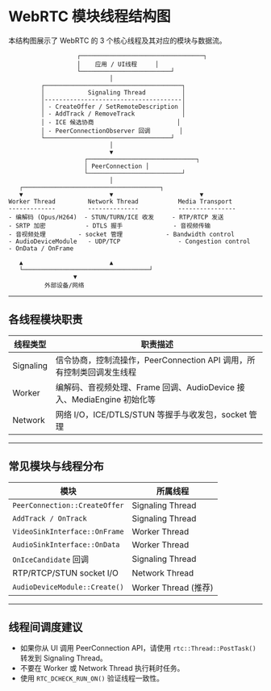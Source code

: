 # WebRTC 模块线程结构图

本结构图展示了 WebRTC 的 3 个核心线程及其对应的模块与数据流。

```
                   ┌──────────────────────────────────┐
                   │    应用 / UI线程     │
                   └─────────────────────────┘
                            │
         ┌──────────────────────────────────────┐
         │            Signaling Thread          │
         │--------------------------------------│
         │ - CreateOffer / SetRemoteDescription │
         │ - AddTrack / RemoveTrack             │
         │ - ICE 候选协商                       │
         │ - PeerConnectionObserver 回调        │
         └───────────────────────────────────┘
                            │
                            ▼
                     ┌──────────────────────────────┐
                     │ PeerConnection │
                     └──────────────────────────┘
                            │
   ┌──────────────────────────────────────┐
   ▼                        ▼                        ▼
Worker Thread         Network Thread           Media Transport
-------------         --------------           ----------------
- 编解码 (Opus/H264)  - STUN/TURN/ICE 收发     - RTP/RTCP 发送
- SRTP 加密           - DTLS 握手              - 音视频传输
- 音视频处理         - socket 管理            - Bandwidth control
- AudioDeviceModule   - UDP/TCP                - Congestion control
- OnData / OnFrame

   ▲                        ▲
   └───────────────────────────────────┘
                  ▼
          外部设备/网络
```

---

## 各线程模块职责

| 线程类型      | 职责描述                                               |
| --------- | -------------------------------------------------- |
| Signaling | 信令协商，控制流操作，PeerConnection API 调用，所有控制类回调发生线程       |
| Worker    | 编解码、音视频处理、Frame 回调、AudioDevice 接入、MediaEngine 初始化等 |
| Network   | 网络 I/O，ICE/DTLS/STUN 等握手与收发包，socket 管理             |

---

## 常见模块与线程分布

| 模块                            | 所属线程               |
| ----------------------------- | ------------------ |
| `PeerConnection::CreateOffer` | Signaling Thread   |
| `AddTrack / OnTrack`          | Signaling Thread   |
| `VideoSinkInterface::OnFrame` | Worker Thread      |
| `AudioSinkInterface::OnData`  | Worker Thread      |
| `OnIceCandidate` 回调           | Signaling Thread   |
| RTP/RTCP/STUN socket I/O      | Network Thread     |
| `AudioDeviceModule::Create()` | Worker Thread (推荐) |

---

## 线程间调度建议

* 如果你从 UI 调用 PeerConnection API，请使用 `rtc::Thread::PostTask()` 转发到 Signaling Thread。
* 不要在 Worker 或 Network Thread 执行耗时任务。
* 使用 `RTC_DCHECK_RUN_ON()` 验证线程一致性。
